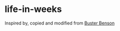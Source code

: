 # life-in-weeks

Inspired by, copied and modified from [Buster Benson](https://busterbenson.com/life-in-weeks)
